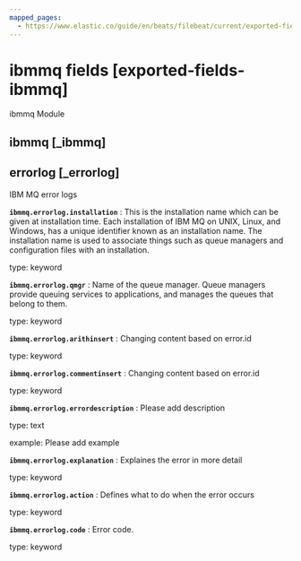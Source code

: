 ```yaml
---
mapped_pages:
  - https://www.elastic.co/guide/en/beats/filebeat/current/exported-fields-ibmmq.html
---
```


# ibmmq fields [exported-fields-ibmmq]

ibmmq Module


## ibmmq [_ibmmq]




## errorlog [_errorlog]

IBM MQ error logs


**`ibmmq.errorlog.installation`**
:   This is the installation name which can be given at installation time.
Each installation of IBM MQ on UNIX, Linux, and Windows, has a unique identifier known as an installation name. The installation name is used to associate things such as queue managers and configuration files with an installation.

type: keyword


**`ibmmq.errorlog.qmgr`**
:   Name of the queue manager. Queue managers provide queuing services to applications, and manages the queues that belong to them.

type: keyword


**`ibmmq.errorlog.arithinsert`**
:   Changing content based on error.id

type: keyword


**`ibmmq.errorlog.commentinsert`**
:   Changing content based on error.id

type: keyword


**`ibmmq.errorlog.errordescription`**
:   Please add description

type: text

example: Please add example


**`ibmmq.errorlog.explanation`**
:   Explaines the error in more detail

type: keyword


**`ibmmq.errorlog.action`**
:   Defines what to do when the error occurs

type: keyword


**`ibmmq.errorlog.code`**
:   Error code.

type: keyword


